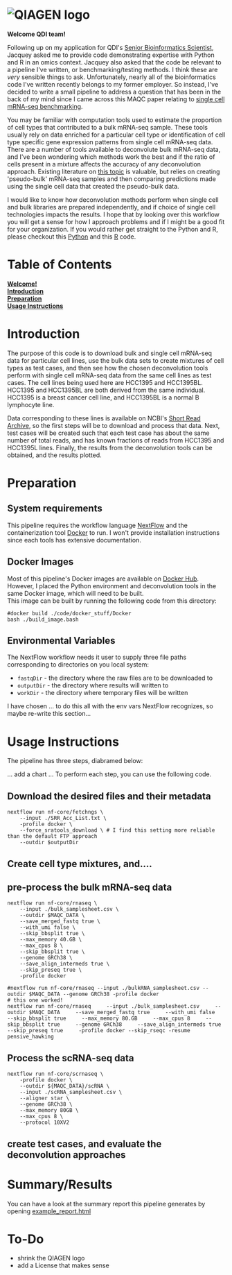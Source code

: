 # ![QIAGEN logo](https://www.qiagen.com/sfc/images/qiagen-logo.png) 
**Welcome QDI team!**

Following up on my application for QDI's [Senior Bioinformatics Scientist](https://www.qiagen.com/us/about-us/careers/jobs/details?jobId=17775&jobTitle=Senior%20Bioinformatics%20Scientist%2C%20QDI), Jacquey asked me to provide code demonstrating expertise with Python and R in an omics context. Jacquey also asked that the code be relevant to a pipeline I've written, or benchmarking/testing methods. I think these are _very_ sensible things to ask. Unfortunately, nearly all of the bioinformatics code I've written recently belongs to my former employer. So instead, I've decided to write a small pipeline to address a question that has been in the back of my mind since I came across this MAQC paper relating to [single cell mRNA-seq benchmarking](#https://pubmed.ncbi.nlm.nih.gov/33349700/).

You may be familiar with computation tools used to estimate the proportion of cell types that contributed to a bulk mRNA-seq sample. These tools usually rely on data enriched for a particular cell type or identification of cell type specific gene expression patterns from single cell mRNA-seq data. There are a number of tools available to deconvolute bulk mRNA-seq data, and I've been wondering which methods work the best and if the ratio of cells present in a mixture affects the accuracy of any deconvolution approach. Existing literature on [this topic](https://www.nature.com/articles/s41467-020-19015-1) is valuable, but relies on creating 'pseudo-bulk' mRNA-seq samples and then comparing predictions made using the single cell data that created the pseudo-bulk data.

I would like to know how deconvolution methods perform when single cell and bulk libraries are prepared independently, and if choice of single cell technologies impacts the results. I hope that by looking over this workflow you will get a sense for how I approach problems and if I might be a good fit for your organization. If you would rather get straight to the Python and R, please checkout this [Python](./code/python_stuff/python_cmd_tools.ipynb) and this [R](./code/R_stuff/run_deconvolution.R) code.

# Table of Contents
**[Welcome!](#qiagen-logo)**<br>
**[Introduction](#introduction)**<br>
**[Preparation](#preparation)**<br>
**[Usage Instructions](#usage-instructions)**<br>

# Introduction
The purpose of this code is to download bulk and single cell mRNA-seq data for particular cell lines, use the bulk data sets to create mixtures of cell types as test cases, and then see how the chosen deconvolution tools perform with single cell mRNA-seq data from the same cell lines as test cases. The cell lines being used here are HCC1395 and HCC1395BL. HCC1395 and HCC1395BL are both derived from the same individual. HCC1395 is a breast cancer cell line, and HCC1395BL is a normal B lymphocyte line.

Data corresponding to these lines is available on NCBI's [Short Read Archive](https://www.ncbi.nlm.nih.gov/sra), so the first steps will be to download and process that data. Next, test cases will be created such that each test case has about the same number of total reads, and has known fractions of reads from  HCC1395 and HCC1395L lines. Finally, the results from the deconvolution tools can be obtained, and the results plotted. 

# Preparation

## System requirements
This pipeline requires the workflow language [NextFlow](https://www.nextflow.io/) and the containerization tool [Docker](https://www.docker.com/) to run. I won't provide installation instructions since each tools has extensive documentation. <br>

## Docker Images
Most of this pipeline's Docker images are available on [Docker Hub](https://hub.docker.com/). However, I placed the Python environment and deconvolution tools in the same Docker image, which will need to be built. <br>
This image can be built by running the following code from this directory:
```
#docker build ./code/docker_stuff/Docker
bash ./build_image.bash
```

## Environmental Variables
The NextFlow workflow needs it user to supply three file paths corresponding to directories on you local system:
- `fastqDir` - the directory where the raw files are to be downloaded to
- `outputDir` - the directory where results will written to
- `workDir` - the directory where temporary files will be written

I have chosen ... to do this all with the env vars NextFlow recognizes, so maybe re-write this section...

# Usage Instructions
The pipeline has three steps, diabramed below:

... add a chart ...
To perform each step, you can use the following code.
## Download the desired files and their metadata
```
nextflow run nf-core/fetchngs \
    --input ./SRR_Acc_List.txt \
    -profile docker \
    --force_sratools_download \ # I find this setting more reliable than the default FTP approach
    --outdir $outputDir 
```

## Create cell type mixtures, and....

## pre-process the bulk mRNA-seq data
```
nextflow run nf-core/rnaseq \
    --input ./bulk_samplesheet.csv \
    --outdir $MAQC_DATA \
    --save_merged_fastq true \
    --with_umi false \
    --skip_bbsplit true \
    --max_memory 40.GB \
    --max_cpus 8 \
    --skip_bbsplit true \
    --genome GRCh38 \
    --save_align_intermeds true \
    --skip_preseq true \
    -profile docker

#nextflow run nf-core/rnaseq --input ./bulkRNA_samplesheet.csv --outdir $MAQC_DATA --genome GRCh38 -profile docker
# this one worked!
nextflow run nf-core/rnaseq     --input ./bulk_samplesheet.csv     --outdir $MAQC_DATA     --save_merged_fastq true     --with_umi false     --skip_bbsplit true     --max_memory 80.GB     --max_cpus 8     --skip_bbsplit true     --genome GRCh38     --save_align_intermeds true     --skip_preseq true     -profile docker --skip_rseqc -resume
pensive_hawking
```

## Process the scRNA-seq data
```
nextflow run nf-core/scrnaseq \
    -profile docker \
    --outdir ${MAQC_DATA}/scRNA \
    --input ./scRNA_samplesheet.csv \
    --aligner star \
    --genome GRCh38 \
    --max_memory 80GB \
    --max_cpus 8 \
    --protocol 10XV2

```




## create test cases, and evaluate the deconvolution approaches


# Summary/Results
You can have a look at the summary report this pipeline generates by opening [example_report.html](./example_report.html)

# To-Do
- shrink the QIAGEN logo
- add a License that makes sense